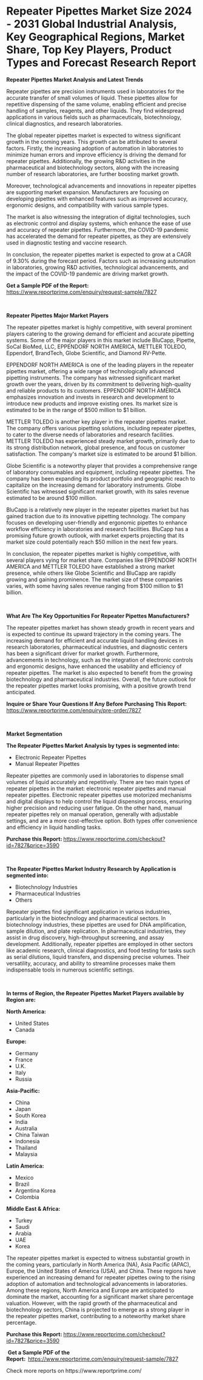 <p><h1>Repeater Pipettes Market Size 2024 - 2031 Global Industrial Analysis, Key Geographical Regions, Market Share, Top Key Players, Product Types and Forecast Research Report</h1></p><p><strong>Repeater Pipettes Market Analysis and Latest Trends</strong></p>
<p><p>Repeater pipettes are precision instruments used in laboratories for the accurate transfer of small volumes of liquid. These pipettes allow for repetitive dispensing of the same volume, enabling efficient and precise handling of samples, reagents, and other liquids. They find widespread applications in various fields such as pharmaceuticals, biotechnology, clinical diagnostics, and research laboratories.</p><p>The global repeater pipettes market is expected to witness significant growth in the coming years. This growth can be attributed to several factors. Firstly, the increasing adoption of automation in laboratories to minimize human errors and improve efficiency is driving the demand for repeater pipettes. Additionally, the growing R&D activities in the pharmaceutical and biotechnology sectors, along with the increasing number of research laboratories, are further boosting market growth.</p><p>Moreover, technological advancements and innovations in repeater pipettes are supporting market expansion. Manufacturers are focusing on developing pipettes with enhanced features such as improved accuracy, ergonomic designs, and compatibility with various sample types.</p><p>The market is also witnessing the integration of digital technologies, such as electronic control and display systems, which enhance the ease of use and accuracy of repeater pipettes. Furthermore, the COVID-19 pandemic has accelerated the demand for repeater pipettes, as they are extensively used in diagnostic testing and vaccine research.</p><p>In conclusion, the repeater pipettes market is expected to grow at a CAGR of 9.30% during the forecast period. Factors such as increasing automation in laboratories, growing R&D activities, technological advancements, and the impact of the COVID-19 pandemic are driving market growth.</p></p>
<p><strong>Get a Sample PDF of the Report:&nbsp;</strong> <a href="https://www.reportprime.com/enquiry/request-sample/7827">https://www.reportprime.com/enquiry/request-sample/7827</a></p>
<p>&nbsp;</p>
<p><strong>Repeater Pipettes Major Market Players</strong></p>
<p><p>The repeater pipettes market is highly competitive, with several prominent players catering to the growing demand for efficient and accurate pipetting systems. Some of the major players in this market include BluCapp, Pipette, SoCal BioMed, LLC, EPPENDORF NORTH AMERICA, METTLER TOLEDO, Eppendorf, BrandTech, Globe Scientific, and Diamond RV-Pette.</p><p>EPPENDORF NORTH AMERICA is one of the leading players in the repeater pipettes market, offering a wide range of technologically advanced pipetting instruments. The company has witnessed significant market growth over the years, driven by its commitment to delivering high-quality and reliable products to its customers. EPPENDORF NORTH AMERICA emphasizes innovation and invests in research and development to introduce new products and improve existing ones. Its market size is estimated to be in the range of $500 million to $1 billion.</p><p>METTLER TOLEDO is another key player in the repeater pipettes market. The company offers various pipetting solutions, including repeater pipettes, to cater to the diverse needs of laboratories and research facilities. METTLER TOLEDO has experienced steady market growth, primarily due to its strong distribution network, global presence, and focus on customer satisfaction. The company's market size is estimated to be around $1 billion.</p><p>Globe Scientific is a noteworthy player that provides a comprehensive range of laboratory consumables and equipment, including repeater pipettes. The company has been expanding its product portfolio and geographic reach to capitalize on the increasing demand for laboratory instruments. Globe Scientific has witnessed significant market growth, with its sales revenue estimated to be around $100 million.</p><p>BluCapp is a relatively new player in the repeater pipettes market but has gained traction due to its innovative pipetting technology. The company focuses on developing user-friendly and ergonomic pipettes to enhance workflow efficiency in laboratories and research facilities. BluCapp has a promising future growth outlook, with market experts projecting that its market size could potentially reach $50 million in the next few years.</p><p>In conclusion, the repeater pipettes market is highly competitive, with several players vying for market share. Companies like EPPENDORF NORTH AMERICA and METTLER TOLEDO have established a strong market presence, while others like Globe Scientific and BluCapp are rapidly growing and gaining prominence. The market size of these companies varies, with some having sales revenue ranging from $100 million to $1 billion.</p></p>
<p>&nbsp;</p>
<p><strong>What Are The Key Opportunities For Repeater Pipettes Manufacturers?</strong></p>
<p><p>The repeater pipettes market has shown steady growth in recent years and is expected to continue its upward trajectory in the coming years. The increasing demand for efficient and accurate liquid handling devices in research laboratories, pharmaceutical industries, and diagnostic centers has been a significant driver for market growth. Furthermore, advancements in technology, such as the integration of electronic controls and ergonomic designs, have enhanced the usability and efficiency of repeater pipettes. The market is also expected to benefit from the growing biotechnology and pharmaceutical industries. Overall, the future outlook for the repeater pipettes market looks promising, with a positive growth trend anticipated.</p></p>
<p><strong>Inquire or Share Your Questions If Any Before Purchasing This Report:</strong> <a href="https://www.reportprime.com/enquiry/pre-order/7827">https://www.reportprime.com/enquiry/pre-order/7827</a></p>
<p>&nbsp;</p>
<p><strong>Market Segmentation</strong></p>
<p><strong>The Repeater Pipettes Market Analysis by types is segmented into:</strong></p>
<p><ul><li>Electronic Repeater Pipettes</li><li>Manual Repeater Pipettes</li></ul></p>
<p><p>Repeater pipettes are commonly used in laboratories to dispense small volumes of liquid accurately and repetitively. There are two main types of repeater pipettes in the market: electronic repeater pipettes and manual repeater pipettes. Electronic repeater pipettes use motorized mechanisms and digital displays to help control the liquid dispensing process, ensuring higher precision and reducing user fatigue. On the other hand, manual repeater pipettes rely on manual operation, generally with adjustable settings, and are a more cost-effective option. Both types offer convenience and efficiency in liquid handling tasks.</p></p>
<p><strong>Purchase this Report:&nbsp;</strong><a href="https://www.reportprime.com/checkout?id=7827&price=3590">https://www.reportprime.com/checkout?id=7827&price=3590</a></p>
<p>&nbsp;</p>
<p><strong>The Repeater Pipettes Market Industry Research by Application is segmented into:</strong></p>
<p><ul><li>Biotechnology Industries</li><li>Pharmaceutical Industries</li><li>Others</li></ul></p>
<p><p>Repeater pipettes find significant application in various industries, particularly in the biotechnology and pharmaceutical sectors. In biotechnology industries, these pipettes are used for DNA amplification, sample dilution, and plate replication. In pharmaceutical industries, they assist in drug discovery, high-throughput screening, and assay development. Additionally, repeater pipettes are employed in other sectors like academic research, clinical diagnostics, and food testing for tasks such as serial dilutions, liquid transfers, and dispensing precise volumes. Their versatility, accuracy, and ability to streamline processes make them indispensable tools in numerous scientific settings.</p></p>
<p>&nbsp;</p>
<p><strong>In terms of Region, the Repeater Pipettes Market Players available by Region are:</strong></p>
<p>
    <p> <strong> North America: </strong>
        <ul>
            <li>United States</li>
            <li>Canada</li>
        </ul>
        </p> 
    <p> <strong> Europe: </strong>
        <ul>
            <li>Germany</li>
            <li>France</li>
            <li>U.K.</li>
            <li>Italy</li>
            <li>Russia</li>
        </ul>
        </p> 
    <p> <strong> Asia-Pacific: </strong>
        <ul>
            <li>China</li>
            <li>Japan</li>
            <li>South Korea</li>
            <li>India</li>
            <li>Australia</li>
            <li>China Taiwan</li>
            <li>Indonesia</li>
            <li>Thailand</li>
            <li>Malaysia</li>
        </ul>
        </p> 
    <p> <strong> Latin America: </strong>
        <ul>
            <li>Mexico</li>
            <li>Brazil</li>
            <li>Argentina Korea</li>
            <li>Colombia</li>
        </ul>
        </p> 
    <p> <strong> Middle East & Africa: </strong>
        <ul>
            <li>Turkey</li>
            <li>Saudi</li>
            <li>Arabia</li>
            <li>UAE</li>
            <li>Korea</li>
        </ul>
    </p>
    </p>
<p><p>The repeater pipettes market is expected to witness substantial growth in the coming years, particularly in North America (NA), Asia Pacific (APAC), Europe, the United States of America (USA), and China. These regions have experienced an increasing demand for repeater pipettes owing to the rising adoption of automation and technological advancements in laboratories. Among these regions, North America and Europe are anticipated to dominate the market, accounting for a significant market share percentage valuation. However, with the rapid growth of the pharmaceutical and biotechnology sectors, China is projected to emerge as a strong player in the repeater pipettes market, contributing to a noteworthy market share percentage.</p></p>
<p><strong>Purchase this Report: </strong><a href="https://www.reportprime.com/checkout?id=7827&price=3590">https://www.reportprime.com/checkout?id=7827&price=3590</a></p>
<p>&nbsp;<strong>Get a Sample PDF of the Report:&nbsp;&nbsp;</strong><a href="https://www.reportprime.com/enquiry/request-sample/7827">https://www.reportprime.com/enquiry/request-sample/7827</a></p>
<p><strong></strong></p>
<p>Check more reports on https://www.reportprime.com/</p>